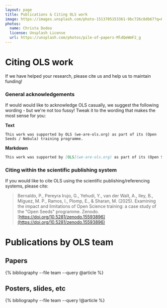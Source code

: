 ```yaml
---
layout: page
title: Publications & Citing OLS work
image: https://images.unsplash.com/photo-1513705153361-9bc726c8db67?q=80&w=3174&auto=format&fit=crop&ixlib=rb-4.0.3&ixid=M3wxMjA3fDB8MHxwaG90by1wYWdlfHx8fGVufDB8fHx8fA%3D%3D
photos:
  name: Christa Dodoo
  license: Unsplash License
  url: https://unsplash.com/photos/pile-of-papers-MldQeWmF2_g
---
```


# Citing OLS work

If we have helped your research, please cite us and help us to maintain funding!

### General acknowledgements
If would would like to acknowledge OLS casually, we suggest the following wording - but we're not too fussy! Tweak it to the wording that makes the most sense for you: 

**Text**
``` 
This work was supported by OLS (we-are-ols.org) as part of its (Open Seeds / Nebula) training programme. 
```

**Markdown**

```md
This work was supported by [OLS](we-are-ols.org) as part of its (Open Seeds / Nebula) training programme. 
```

### Citing within the scientific publishing system
If you would like to cite OLS using the scientific publishing/referencing systems, please cite: 

> Bernaldo, P., Pereyra Irujo, G., Yehudi, Y., van der Walt, A., Iley, B., Míguez, M. P., Ramos, I., Plomp, E., & Sharan, M. (2025). Examining the impact and limitations of Open Science training: a case study of the "Open Seeds" programme. Zenodo. [https://doi.org/10.5281/zenodo.15593896](https://doi.org/10.5281/zenodo.15593896)

# Publications by OLS team

## Papers

{% bibliography --file team --query @article %}

## Posters, slides, etc

{% bibliography --file team --query !@article %}